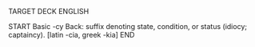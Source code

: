 TARGET DECK
ENGLISH

START
Basic
-cy
Back: suffix denoting state, condition, or status (idiocy; captaincy). [latin -cia, greek -kia]
END
